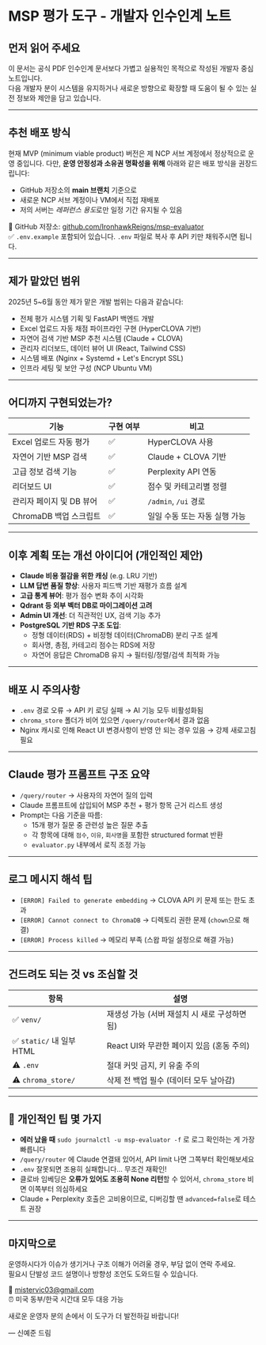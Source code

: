 # MSP 평가 도구 - 개발자 인수인계 노트

## 먼저 읽어 주세요

이 문서는 공식 PDF 인수인계 문서보다 가볍고 실용적인 목적으로 작성된 개발자 중심 노트입니다.  
다음 개발자 분이 시스템을 유지하거나 새로운 방향으로 확장할 때 도움이 될 수 있는 실전 정보와 제안을 담고 있습니다.

---

## 추천 배포 방식

현재 MVP (minimum viable product) 버전은 제 NCP 서브 계정에서 정상적으로 운영 중입니다. 다만, **운영 안정성과 소유권 명확성을 위해** 아래와 같은 배포 방식을 권장드립니다:

- GitHub 저장소의 **main 브랜치** 기준으로
- 새로운 NCP 서브 계정이나 VM에서 직접 재배포
- 저의 서버는 *레퍼런스 용도*로만 일정 기간 유지될 수 있음

🔗 GitHub 저장소: [github.com/IronhawkReigns/msp-evaluator](https://github.com/IronhawkReigns/msp-evaluator)  
✅ `.env.example` 포함되어 있습니다. `.env` 파일로 복사 후 API 키만 채워주시면 됩니다.

---

## 제가 맡았던 범위

2025년 5~6월 동안 제가 맡은 개발 범위는 다음과 같습니다:

- 전체 평가 시스템 기획 및 FastAPI 백엔드 개발
- Excel 업로드 자동 채점 파이프라인 구현 (HyperCLOVA 기반)
- 자연어 검색 기반 MSP 추천 시스템 (Claude + CLOVA)
- 관리자 리더보드, 데이터 뷰어 UI (React, Tailwind CSS)
- 시스템 배포 (Nginx + Systemd + Let's Encrypt SSL)
- 인프라 세팅 및 보안 구성 (NCP Ubuntu VM)

---

## 어디까지 구현되었는가?

| 기능 | 구현 여부 | 비고 |
|------|-----------|------|
| Excel 업로드 자동 평가 | ✅ | HyperCLOVA 사용 |
| 자연어 기반 MSP 검색 | ✅ | Claude + CLOVA 기반 |
| 고급 정보 검색 기능 | ✅ | Perplexity API 연동 |
| 리더보드 UI | ✅ | 점수 및 카테고리별 정렬 |
| 관리자 페이지 및 DB 뷰어 | ✅ | `/admin`, `/ui` 경로 |
| ChromaDB 백업 스크립트 | ✅ | 일일 수동 또는 자동 실행 가능 |

---

## 이후 계획 또는 개선 아이디어 (개인적인 제안)

- **Claude 비용 절감을 위한 캐싱** (e.g. LRU 기반)
- **LLM 답변 품질 향상**: 사용자 피드백 기반 재평가 흐름 설계
- **고급 통계 뷰어**: 평가 점수 변화 추이 시각화
- **Qdrant 등 외부 벡터 DB로 마이그레이션 고려**
- **Admin UI 개선**: 더 직관적인 UX, 검색 기능 추가
- **PostgreSQL 기반 RDS 구조 도입**:  
  - 정형 데이터(RDS) + 비정형 데이터(ChromaDB) 분리 구조 설계  
  - 회사명, 총점, 카테고리 점수는 RDS에 저장  
  - 자연어 응답은 ChromaDB 유지 → 필터링/정렬/검색 최적화 가능

---

## 배포 시 주의사항

- `.env` 경로 오류 → API 키 로딩 실패 → AI 기능 모두 비활성화됨
- `chroma_store` 폴더가 비어 있으면 `/query/router`에서 결과 없음
- Nginx 캐시로 인해 React UI 변경사항이 반영 안 되는 경우 있음 → 강제 새로고침 필요

---

## Claude 평가 프롬프트 구조 요약

- `/query/router` → 사용자의 자연어 질의 입력
- Claude 프롬프트에 삽입되어 MSP 추천 + 평가 항목 근거 리스트 생성
- Prompt는 다음 기준을 따름:
  - 15개 평가 질문 중 관련성 높은 질문 추출
  - 각 항목에 대해 `점수`, `이유`, `회사명`을 포함한 structured format 반환
  - `evaluator.py` 내부에서 로직 조정 가능

---

## 로그 메시지 해석 팁

- `[ERROR] Failed to generate embedding` → CLOVA API 키 문제 또는 한도 초과
- `[ERROR] Cannot connect to ChromaDB` → 디렉토리 권한 문제 (`chown`으로 해결)
- `[ERROR] Process killed` → 메모리 부족 (스왑 파일 설정으로 해결 가능)

---

## 건드려도 되는 것 vs 조심할 것

| 항목 | 설명 |
|------|------|
| ✅ `venv/` | 재생성 가능 (서버 재설치 시 새로 구성하면 됨) |
| ✅ `static/` 내 일부 HTML | React UI와 무관한 페이지 있음 (혼동 주의) |
| ⚠️ `.env` | 절대 커밋 금지, 키 유출 주의 |
| ⚠️ `chroma_store/` | 삭제 전 백업 필수 (데이터 모두 날아감) |

---

## 💬 개인적인 팁 몇 가지

- **에러 났을 때** `sudo journalctl -u msp-evaluator -f` 로 로그 확인하는 게 가장 빠릅니다
- `/query/router` 에 Claude 연결돼 있어서, API limit 나면 그쪽부터 확인해보세요
- `.env` 잘못되면 조용히 실패합니다… 무조건 재확인!
- 클로바 임베딩은 **오류가 있어도 조용히 None 리턴**할 수 있어서, `chroma_store` 비면 이쪽부터 의심하세요
- Claude + Perplexity 호출은 고비용이므로, 디버깅할 땐 `advanced=false`로 테스트 권장

---

## 마지막으로

운영하시다가 이슈가 생기거나 구조 이해가 어려울 경우, 부담 없이 연락 주세요.  
필요시 단발성 코드 설명이나 방향성 조언도 도와드릴 수 있습니다.

📧 mistervic03@gmail.com  
⏰ 미국 동부/한국 시간대 모두 대응 가능

새로운 운영자 분의 손에서 이 도구가 더 발전하길 바랍니다!

— 신예준 드림
